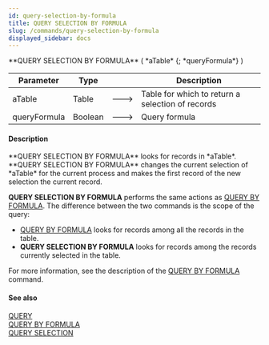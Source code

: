 ```yaml
---
id: query-selection-by-formula
title: QUERY SELECTION BY FORMULA
slug: /commands/query-selection-by-formula
displayed_sidebar: docs
---
```


<!--REF #_command_.QUERY SELECTION BY FORMULA.Syntax-->**QUERY SELECTION BY FORMULA** ( *aTable* {; *queryFormula*} )<!-- END REF-->
<!--REF #_command_.QUERY SELECTION BY FORMULA.Params-->
| Parameter | Type |  | Description |
| --- | --- | --- | --- |
| aTable | Table | &#x1F852; | Table for which to return a selection of records |
| queryFormula | Boolean | &#x1F852; | Query formula |

<!-- END REF-->

#### Description 

<!--REF #_command_.QUERY SELECTION BY FORMULA.Summary-->**QUERY SELECTION BY FORMULA** looks for records in *aTable*.<!-- END REF--> **QUERY SELECTION BY FORMULA** changes the current selection of *aTable* for the current process and makes the first record of the new selection the current record. 

**QUERY SELECTION BY FORMULA** performs the same actions as [QUERY BY FORMULA](query-by-formula.md). The difference between the two commands is the scope of the query:

* [QUERY BY FORMULA](query-by-formula.md) looks for records among all the records in the table.
* **QUERY SELECTION BY FORMULA** looks for records among the records currently selected in the table.

For more information, see the description of the [QUERY BY FORMULA](query-by-formula.md) command.

#### See also 

[QUERY](query.md)  
[QUERY BY FORMULA](query-by-formula.md)  
[QUERY SELECTION](query-selection.md)  